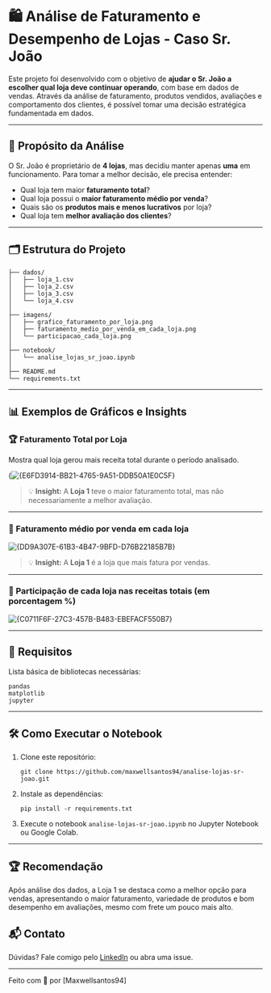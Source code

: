 # 🛍️ Análise de Faturamento e Desempenho de Lojas - Caso Sr. João

Este projeto foi desenvolvido com o objetivo de **ajudar o Sr. João a escolher qual loja deve continuar operando**, com base em dados de vendas. Através da análise de faturamento, produtos vendidos, avaliações e comportamento dos clientes, é possível tomar uma decisão estratégica fundamentada em dados.

---

## 🎯 Propósito da Análise

O Sr. João é proprietário de **4 lojas**, mas decidiu manter apenas **uma** em funcionamento. Para tomar a melhor decisão, ele precisa entender:

- Qual loja tem maior **faturamento total**?
- Qual loja possui o **maior faturamento médio por venda**?
- Quais são os **produtos mais e menos lucrativos** por loja?
- Qual loja tem **melhor avaliação dos clientes**?

---

## 🗂️ Estrutura do Projeto

```plaintext
├── dados/
│   ├── loja_1.csv
│   ├── loja_2.csv
│   ├── loja_3.csv
│   └── loja_4.csv
│
├── imagens/
│   ├── grafico_faturamento_por_loja.png
│   ├── faturamento_medio_por_venda_em_cada_loja.png
│   └── participacao_cada_loja.png
│
├── notebook/
│   └── analise_lojas_sr_joao.ipynb
│
├── README.md
└── requirements.txt
```

---

## 📊 Exemplos de Gráficos e Insights

### 🏆 Faturamento Total por Loja
Mostra qual loja gerou mais receita total durante o período analisado.

(![{E6FD3914-BB21-4765-9A51-DDB50A1E0C5F}](https://github.com/user-attachments/assets/985dc1c2-77d4-46e7-a6d2-af7d01bba602)

> 💡 **Insight:** A **Loja 1** teve o maior faturamento total, mas não necessariamente a melhor avaliação.

---

### 🧾 Faturamento médio por venda em cada loja
![{DD9A307E-61B3-4B47-9BFD-D76B22185B7B}](https://github.com/user-attachments/assets/8b8a65f0-408c-40e6-99dd-dd6ee2bfa2c7)

>  💡 **Insight:** A **Loja 1** é a loja que mais fatura por vendas.


---

### 🌟 Participação de cada loja nas receitas totais (em porcentagem %)
![{C0711F6F-27C3-457B-B483-EBEFACF550B7}](https://github.com/user-attachments/assets/049d7738-e3d5-47f0-b911-b0d58b00a6a7)

---

## 🧾 Requisitos

Lista básica de bibliotecas necessárias:

```
pandas
matplotlib
jupyter
```



---

## 🛠️ Como Executar o Notebook

1. Clone este repositório:
   ```
   git clone https://github.com/maxwellsantos94/analise-lojas-sr-joao.git
   ```
2. Instale as dependências:
   ```
   pip install -r requirements.txt
   ```
3. Execute o notebook `analise-lojas-sr-joao.ipynb` no Jupyter Notebook ou Google Colab.


---



## 🏆 Recomendação

Após análise dos dados, a Loja 1 se destaca como a melhor opção para vendas, apresentando o maior faturamento, variedade de produtos e bom desempenho em avaliações, mesmo com frete um pouco mais alto.

## 📬 Contato

Dúvidas? Fale comigo pelo [LinkedIn](https://www.linkedin.com/in/maxwellsantos-1994/) ou abra uma issue.

---

Feito com 💙 por [Maxwellsantos94]


